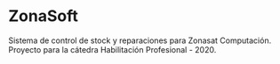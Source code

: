 # ZonaSoft
Sistema de control de stock y reparaciones para Zonasat Computación.
Proyecto para la cátedra Habilitación Profesional - 2020.


